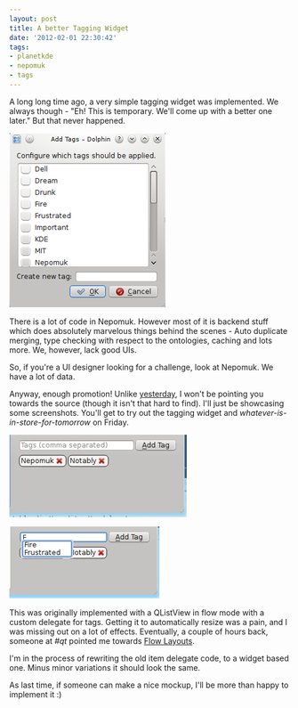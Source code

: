 ```yaml
---
layout: post
title: A better Tagging Widget
date: '2012-02-01 22:30:42'
tags:
- planetkde
- nepomuk
- tags
---
```


A long long time ago, a very simple tagging widget was implemented. We
always though - "Eh! This is temporary. We'll come up with a better one
later." But that never happened.

![The old widget][]

There is a lot of code in Nepomuk. However most of it is backend stuff
which does absolutely marvelous things behind the scenes - Auto
duplicate merging, type checking with respect to the ontologies, caching
and lots more. We, however, lack good UIs.

So, if you're a UI designer looking for a challenge, look at Nepomuk. We
have a lot of data.

Anyway, enough promotion! Unlike [yesterday][], I won't be pointing you
towards the source (though it isn't that hard to find). I'll just be
showcasing some screenshots. You'll get to try out the tagging widget
and *whatever-is-in-store-for-tomorrow* on Friday.

![image][]

![image][1]

This was originally implemented with a QListView in flow mode with a
custom delegate for tags. Getting it to automatically resize was a pain,
and I was missing out on a lot of effects. Eventually, a couple of hours
back, someone at *\#qt* pointed me towards [Flow Layouts][].

I'm in the process of rewriting the old item delegate code, to a widget
based one. Minus minor variations it should look the same.

As last time, if someone can make a nice mockup, I'll be more than happy
to implement it :)

  [The old widget]: /blog/images/2012/02/01/tagging-widget-old.png
  [yesterday]: http://vhanda.in/blog/2012/01/nepomuk-tag-manager/
  [image]: /blog/images/2012/02/01/tagging-widget-new.jpeg
  [1]: /blog/images/2012/02/01/tagging-widget-new-autocomplete.png
  [Flow Layouts]: http://developer.qt.nokia.com/doc/qt-4.8/layouts-flowlayout.html
